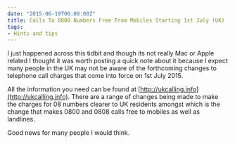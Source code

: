 ```yaml
---
date: "2015-06-19T00:00:00Z"
title: Calls To 0800 Numbers Free From Mobiles Starting 1st July (UK)
tags:
- Hints and tips
---
```


I just happened across this tidbit and though its not really Mac or Apple related I thought it was worth posting a quick note about it because I expect many people in the UK may not be aware of the forthcoming changes to telephone call charges that come into force on 1st July 2015.

All the information you need can be found at 
[http://ukcalling.info](http://ukcalling.info). There are a range of changes being made to make the charges for 08 numbers clearer to UK residents amongst which is the change that makes 0800 and 0808 calls free to mobiles as well as landlines.

Good news for many people I would think.